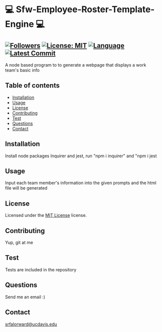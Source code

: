 # :computer: Sfw-Employee-Roster-Template-Engine :computer:

## [![Followers](https://img.shields.io/github/followers/SpencerFalor-Ward?style=social)](https://github.com/SpencerFalor-Ward?tab=followers) [![License: MIT](https://img.shields.io/badge/License-MIT-yellow.svg)](https://opensource.org/licenses/MIT) [![Language](https://img.shields.io/github/languages/top/SpencerFalor-Ward/Sfw-Employee-Roster-Template-Engine)](https://github.com/SpencerFalor-Ward/Sfw-Employee-Roster-Template-Engine/search?l=javascript) [![Latest Commit](https://img.shields.io/github/last-commit/SpencerFalor-Ward/Sfw-Employee-Roster-Template-Engine)](https://github.com/SpencerFalor-Ward/Sfw-Employee-Roster-Template-Engine/graphs/commit-activity)

A node based program to to generate a webpage that displays a work team's basic info

## Table of contents

- [Installation](#Installation)
- [Usage](#Usage)
- [License](#License)
- [Contributing](#Contributing)
- [Test](#Test)
- [Questions](#Questions)
- [Contact](#Contact)

## Installation

Install node packages Inquirer and jest, run "npm i inquirer" and "npm i jest

## Usage

Input each team member's information into the given prompts and the html file will be generated

## License  

Licensed under the [MIT License](https://choosealicense.com/licenses/mit/) license.

## Contributing

Yup, git at me

## Test

Tests are included in the repository

## Questions

Send me an email :)

## Contact

srfalorward@ucdavis.edu
